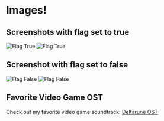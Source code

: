 # Images!


## Screenshots with flag set to **true**
![Flag True](True1)
![Flag True](True2)

## Screenshot with flag set to **false**
![Flag False](False1)
![Flag False](False2)

## Favorite Video Game OST
Check out my favorite video game soundtrack: [Deltarune OST](https://www.youtube.com/watch?v=NNYfXTUTuyA&list=PLEUKcNuP7bDX9RoW3HqYR6EFvWZh12upZ)

